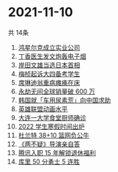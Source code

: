 # 2021-11-10
  共 14条

  <!-- BEGIN -->
  <!-- 最后更新时间:Wed Nov 10 2021 16:16:34 GMT+0000 (Coordinated Universal Time) -->
  1. [鸿星尔克成立实业公司](https://www.zhihu.com/search?q=鸿星尔克)
1. [丁香医生发文炮轰电子烟](https://www.zhihu.com/search?q=丁香医生)
1. [岸田文雄当选日本首相](https://www.zhihu.com/search?q=岸田文雄)
1. [梅桢起诉大四备考学生](https://www.zhihu.com/search?q=梅桢)
1. [席琳迪翁重病瘫痪在床](https://www.zhihu.com/search?q=席琳迪翁)
1. [永劫无间全球销量破 600 万](https://www.zhihu.com/search?q=永劫无间)
1. [韩国就「车用尿素荒」向中国求助](https://www.zhihu.com/search?q=韩国求助)
1. [英雄联盟动画水平](https://www.zhihu.com/search?q=英雄联盟双城之战)
1. [大连一大学食堂厨师确诊](https://www.zhihu.com/search?q=大连疫情)
1. [2022 学生寒假时间出炉](https://www.zhihu.com/search?q=寒假时间)
1. [杜兰特 38+10 篮网负公牛](https://www.zhihu.com/search?q=篮网)
1. [《两不疑》导演亲自答](https://www.zhihu.com/search?q=两不疑)
1. [腾讯入职 15 年解锁退休福利](https://www.zhihu.com/search?q=腾讯退休)
1. [库里 50 分勇士 5 连胜](https://www.zhihu.com/search?q=勇士)
  <!-- END -->
  